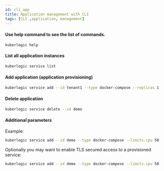 ```yaml
---
id: cli_app
title: Application management with CLI
tags: [CLI ,application, management]
---
```


#### Use help command to see the list of commands.
```shell
kuberlogic help
```

#### List all application instances

```bash
kuberlogic service list
```

#### Add application (application provisioning)

```bash
kuberlogic service add --id tenant1 --type docker-compose --replicas 1 --domain productname.site
```

#### Delete application

```bash
kuberlogic service delete --id demo
```

#### Additional parameters

Example:

```bash
kuberlogic service add --id demo --type docker-compose --limits.cpu 50 --host example.com --replicas 1
```

Optionally you may want to enable TLS secured access to a provisioned service:

```bash
kuberlogic service add --id demo --type docker-compose --limits.cpu 50 --host example.com --replicas 1 --tls_enabled
```
